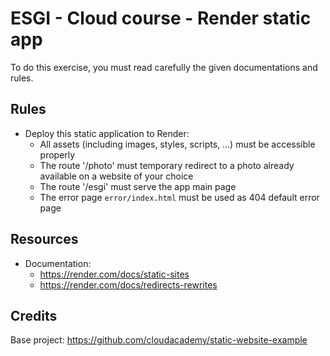 # ESGI - Cloud course - Render static app

To do this exercise, you must read carefully the given documentations and rules.

## Rules

- Deploy this static application to Render:
    - All assets (including images, styles, scripts, ...) must be accessible properly
    - The route '/photo' must temporary redirect to a photo already available on a website of your choice
    - The route '/esgi' must serve the app main page
    - The error page `error/index.html` must be used as 404 default error page


## Resources

- Documentation:
    - https://render.com/docs/static-sites
    - https://render.com/docs/redirects-rewrites

## Credits

Base project: https://github.com/cloudacademy/static-website-example